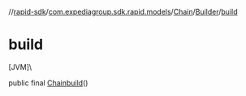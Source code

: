 //[rapid-sdk](../../../../index.md)/[com.expediagroup.sdk.rapid.models](../../index.md)/[Chain](../index.md)/[Builder](index.md)/[build](build.md)

# build

[JVM]\

public final [Chain](../index.md)[build](build.md)()
